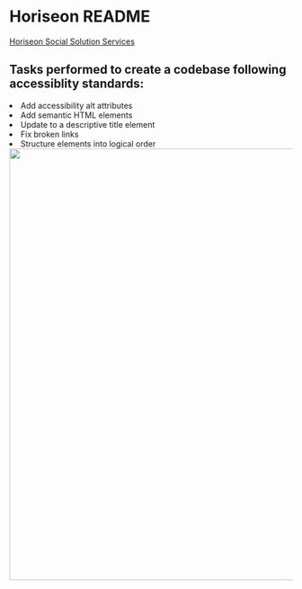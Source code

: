 <h1>Horiseon README</h1>

[Horiseon Social Solution Services](https://adodt.github.io/horiseon/)

<h2>Tasks performed to create a codebase following accessiblity standards: </h2>

<li>Add accessibility alt attributes </li>
<li>Add semantic HTML elements</li>
<li>Update to a descriptive title element</li>
<li>Fix broken links
<li>Structure elements into logical order
</li>


<div align: "center">
  <img src="assets/images/Horiseon Webpage 1.html.png" width= "768px"/>
</div>
